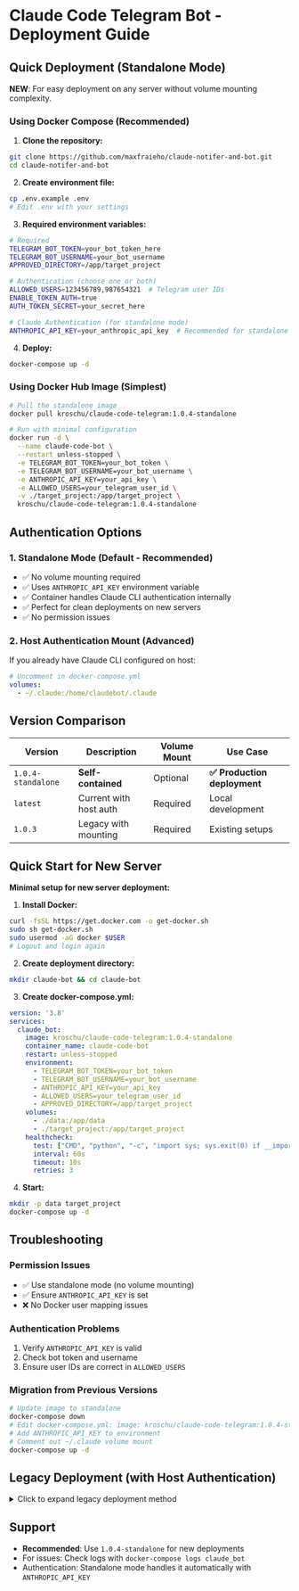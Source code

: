 # Claude Code Telegram Bot - Deployment Guide

## Quick Deployment (Standalone Mode)

**NEW**: For easy deployment on any server without volume mounting complexity.

### Using Docker Compose (Recommended)

1. **Clone the repository:**
```bash
git clone https://github.com/maxfraieho/claude-notifer-and-bot.git
cd claude-notifer-and-bot
```

2. **Create environment file:**
```bash
cp .env.example .env
# Edit .env with your settings
```

3. **Required environment variables:**
```bash
# Required
TELEGRAM_BOT_TOKEN=your_bot_token_here
TELEGRAM_BOT_USERNAME=your_bot_username
APPROVED_DIRECTORY=/app/target_project

# Authentication (choose one or both)
ALLOWED_USERS=123456789,987654321  # Telegram user IDs
ENABLE_TOKEN_AUTH=true
AUTH_TOKEN_SECRET=your_secret_here

# Claude Authentication (for standalone mode)
ANTHROPIC_API_KEY=your_anthropic_api_key  # Recommended for standalone deployment
```

4. **Deploy:**
```bash
docker-compose up -d
```

### Using Docker Hub Image (Simplest)

```bash
# Pull the standalone image
docker pull kroschu/claude-code-telegram:1.0.4-standalone

# Run with minimal configuration
docker run -d \
  --name claude-code-bot \
  --restart unless-stopped \
  -e TELEGRAM_BOT_TOKEN=your_bot_token \
  -e TELEGRAM_BOT_USERNAME=your_bot_username \
  -e ANTHROPIC_API_KEY=your_api_key \
  -e ALLOWED_USERS=your_telegram_user_id \
  -v ./target_project:/app/target_project \
  kroschu/claude-code-telegram:1.0.4-standalone
```

## Authentication Options

### 1. Standalone Mode (Default - Recommended)
- ✅ No volume mounting required
- ✅ Uses `ANTHROPIC_API_KEY` environment variable
- ✅ Container handles Claude CLI authentication internally
- ✅ Perfect for clean deployments on new servers
- ✅ No permission issues

### 2. Host Authentication Mount (Advanced)
If you already have Claude CLI configured on host:
```yaml
# Uncomment in docker-compose.yml
volumes:
  - ~/.claude:/home/claudebot/.claude
```

## Version Comparison

| Version | Description | Volume Mount | Use Case |
|---------|-------------|--------------|----------|
| `1.0.4-standalone` | **Self-contained** | Optional | **✅ Production deployment** |
| `latest` | Current with host auth | Required | Local development |
| `1.0.3` | Legacy with mounting | Required | Existing setups |

## Quick Start for New Server

**Minimal setup for new server deployment:**

1. **Install Docker:**
```bash
curl -fsSL https://get.docker.com -o get-docker.sh
sudo sh get-docker.sh
sudo usermod -aG docker $USER
# Logout and login again
```

2. **Create deployment directory:**
```bash
mkdir claude-bot && cd claude-bot
```

3. **Create docker-compose.yml:**
```yaml
version: '3.8'
services:
  claude_bot:
    image: kroschu/claude-code-telegram:1.0.4-standalone
    container_name: claude-code-bot
    restart: unless-stopped
    environment:
      - TELEGRAM_BOT_TOKEN=your_bot_token
      - TELEGRAM_BOT_USERNAME=your_bot_username  
      - ANTHROPIC_API_KEY=your_api_key
      - ALLOWED_USERS=your_telegram_user_id
      - APPROVED_DIRECTORY=/app/target_project
    volumes:
      - ./data:/app/data
      - ./target_project:/app/target_project
    healthcheck:
      test: ["CMD", "python", "-c", "import sys; sys.exit(0) if __import__('src.main') else sys.exit(1)"]
      interval: 60s
      timeout: 10s
      retries: 3
```

4. **Start:**
```bash
mkdir -p data target_project
docker-compose up -d
```

## Troubleshooting

### Permission Issues
- ✅ Use standalone mode (no volume mounting)
- ✅ Ensure `ANTHROPIC_API_KEY` is set
- ❌ No Docker user mapping issues

### Authentication Problems
1. Verify `ANTHROPIC_API_KEY` is valid
2. Check bot token and username
3. Ensure user IDs are correct in `ALLOWED_USERS`

### Migration from Previous Versions
```bash
# Update image to standalone
docker-compose down
# Edit docker-compose.yml: image: kroschu/claude-code-telegram:1.0.4-standalone
# Add ANTHROPIC_API_KEY to environment
# Comment out ~/.claude volume mount
docker-compose up -d
```

## Legacy Deployment (with Host Authentication)

<details>
<summary>Click to expand legacy deployment method</summary>

### Prerequisites (Legacy)
- Docker and Docker Compose installed
- Telegram Bot Token from @BotFather  
- Your Telegram User ID (get from @userinfobot)
- **ВАЖЛИВО**: Автентифікований Claude CLI (папка ~/.claude з вашої робочої машини)

### Step 1: Prepare Claude CLI Authentication
**On your current working machine** (where Claude CLI is authenticated):
```bash
tar -czf claude-config.tar.gz ~/.claude
```

### Step 2-5: [Previous deployment steps remain the same]
</details>

## Support

- **Recommended**: Use `1.0.4-standalone` for new deployments
- For issues: Check logs with `docker-compose logs claude_bot`
- Authentication: Standalone mode handles it automatically with `ANTHROPIC_API_KEY`